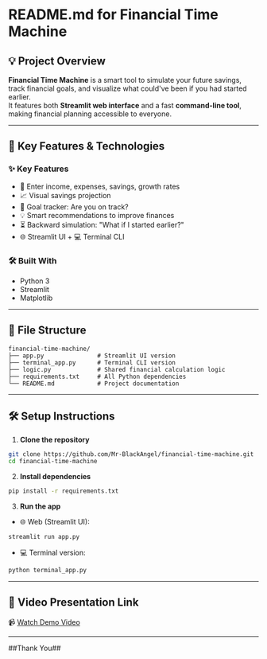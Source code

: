 # README.md for Financial Time Machine

## 💡 Project Overview
**Financial Time Machine** is a smart tool to simulate your future savings, track financial goals, and visualize what could've been if you had started earlier.  
It features both **Streamlit web interface** and a fast **command-line tool**, making financial planning accessible to everyone.

---

## 🚀 Key Features & Technologies

### ✨ Key Features
- 🔢 Enter income, expenses, savings, growth rates
- 📈 Visual savings projection
- 🎯 Goal tracker: Are you on track?
- 💡 Smart recommendations to improve finances
- ⏳ Backward simulation: "What if I started earlier?"
- 🌐 Streamlit UI + 💻 Terminal CLI

### 🛠 Built With
- Python 3
- Streamlit
- Matplotlib

---

## 🧭 File Structure
```
financial-time-machine/
├── app.py               # Streamlit UI version
├── terminal_app.py      # Terminal CLI version
├── logic.py             # Shared financial calculation logic
├── requirements.txt     # All Python dependencies
└── README.md            # Project documentation
```

---

## 🛠 Setup Instructions

1. **Clone the repository**
```bash
git clone https://github.com/Mr-BlackAngel/financial-time-machine.git
cd financial-time-machine
```

2. **Install dependencies**
```bash
pip install -r requirements.txt
```

3. **Run the app**

- 🌐 Web (Streamlit UI):
```bash
streamlit run app.py
```

- 💻 Terminal version:
```bash
python terminal_app.py
```

---

## 🎥 Video Presentation Link
📹 [Watch Demo Video](<https://drive.google.com/file/d/1Ikpye-DFTaXzS75PrhKWlUsHtXdQLg1r/view?usp=drive_link>)

---

##Thank You##
